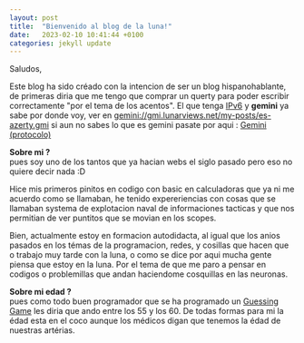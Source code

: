 ```yaml
---
layout: post
title:  "Bienvenido al blog de la luna!"
date:   2023-02-10 10:41:44 +0100
categories: jekyll update
---
```

Saludos, 

Este blog ha sido créado con la intencion de ser un blog hispanohablante, de primeras diria que me tengo que comprar un querty para poder escribir correctamente "por el tema de los acentos". El que tenga [IPv6](https://es.wikipedia.org/wiki/IPv6) y **gemini** ya sabe por donde voy, ver en [gemini://gmi.lunarviews.net/my-posts/es-azerty.gmi](gemini://gmi.lunarviews.net/my-posts/es-azerty.gmi) si aun no sabes lo que es gemini pasate por aqui : [Gemini (protocolo)](https://es.wikipedia.org/wiki/Gemini_(protocolo)) 

**Sobre mi ?**   
pues soy uno de los tantos que ya hacian webs el siglo pasado pero eso no quiere decir nada :D 

Hice mis primeros pinitos en codigo con basic en calculadoras que ya ni me acuerdo como se llamaban, he tenido expereriencias con cosas que se llamaban systema de explotacion naval de informaciones tacticas y que nos permitian de ver puntitos que se movian en los scopes.

Bien, actualmente estoy en formacion autodidacta, al igual que los anios pasados en los témas de la programacion, redes, y cosillas que hacen que o trabajo muy tarde con la luna, o como se dice por aqui mucha gente piensa que estoy en la luna. Por el tema de que me paro a pensar en codigos o problemillas que andan haciendome cosquillas en las neuronas.

**Sobre mi edad ?**  
pues como todo buen programador que se ha programado un [Guessing Game](https://doc.rust-lang.org/book/ch02-00-guessing-game-tutorial.html) les diria que ando entre los 55 y los 60. De todas formas para mi la édad esta en el coco aunque los médicos digan que tenemos la édad  de nuestras artérias.